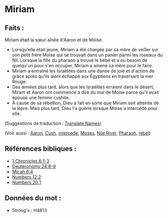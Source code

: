 # Miriam

## Faits :

Miriam était la sœur aînée d'Aaron et de Moïse.

* Lorsqu'elle était jeune, Miriam a été chargée par sa mère de veiller sur son petit frère Moïse qui se trouvait dans un panier parmi les roseaux du Nil. Lorsque la fille du pharaon a trouvé le bébé et a eu besoin de quelqu'un pour s'en occuper, Miriam a amené sa mère pour le faire.
* Miriam a entraîné les Israélites dans une danse de joie et d'action de grâce après qu'ils aient échappé aux Égyptiens en traversant la mer Rouge.
* Des années plus tard, alors que les Israélites erraient dans le désert, Miram et Aaron ont commencé à dire du mal de Moïse parce qu'il avait épousé une femme cushite.
* À cause de sa rébellion, Dieu a fait en sorte que Miriam soit atteinte de la lèpre. Mais plus tard, Dieu l'a guérie lorsque Moïse a intercédé pour elle.

(Suggestions de traduction : [Translate Names](rc://en/ta/man/translate/translate-names))

(Voir aussi : [Aaron](../names/aaron.md), [Cush](../names/cush.md), [intercede](../kt/intercede.md), [Moses](../names/moses.md), [Nile River](../names/nileriver.md), [Pharaoh](../names/pharaoh.md), [rebel](../other/rebel.md))

## Références bibliques :

* [1 Chronicles 6:1-3](rc://en/tn/help/1ch/06/01)
* [Deuteronomy 24:8-9](rc://en/tn/help/deu/24/08)
* [Micah 6:4](rc://en/tn/help/mic/06/04)
* [Numbers 12:2](rc://en/tn/help/num/12/02)
* [Numbers 20:1](rc://en/tn/help/num/20/01)

## Données du mot :

* Strong's : H4813
